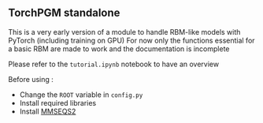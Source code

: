 ## TorchPGM standalone

This is a very early version of a module to handle RBM-like models with PyTorch (including training on GPU)
For now only the functions essential for a basic RBM are made to work and the documentation is incomplete

Please refer to the `tutorial.ipynb` notebook to have an overview 

Before using :
- Change the `ROOT` variable in `config.py`
- Install required libraries
- Install [MMSEQS2](https://github.com/soedinglab/MMseqs2)
